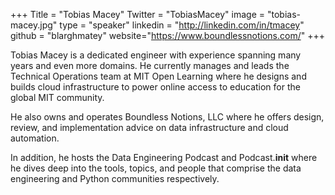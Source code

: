 +++
Title = "Tobias Macey"
Twitter = "TobiasMacey"
image = "tobias-macey.jpg"
type = "speaker"
linkedin = "http://linkedin.com/in/tmacey"
github = "blarghmatey"
website="https://www.boundlessnotions.com/"
+++

Tobias Macey is a dedicated engineer with experience spanning many years and even more domains. He currently manages and leads the Technical Operations team at MIT Open Learning where he designs and builds cloud infrastructure to power online access to education for the global MIT community.

He also owns and operates Boundless Notions, LLC where he offers design, review, and implementation advice on data infrastructure and cloud automation.

In addition, he hosts the Data Engineering Podcast and Podcast.__init__ where he dives deep into the tools, topics, and people that comprise the data engineering and Python communities respectively.
